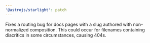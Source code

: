 ```yaml
---
'@astrojs/starlight': patch
---
```


Fixes a routing bug for docs pages with a slug authored with non-normalized composition. This could occur for filenames containing diacritics in some circumstances, causing 404s.
